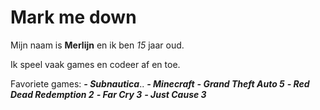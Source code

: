 # Mark me down

Mijn naam is **Merlijn** en ik ben *15* jaar oud.

Ik speel vaak games en codeer af en toe.

Favoriete games:
**_- Subnautica_**..
**_- Minecraft_**
**_- Grand Theft Auto 5_**
**_- Red Dead Redemption 2_**
**_- Far Cry 3_**
**_- Just Cause 3_**
